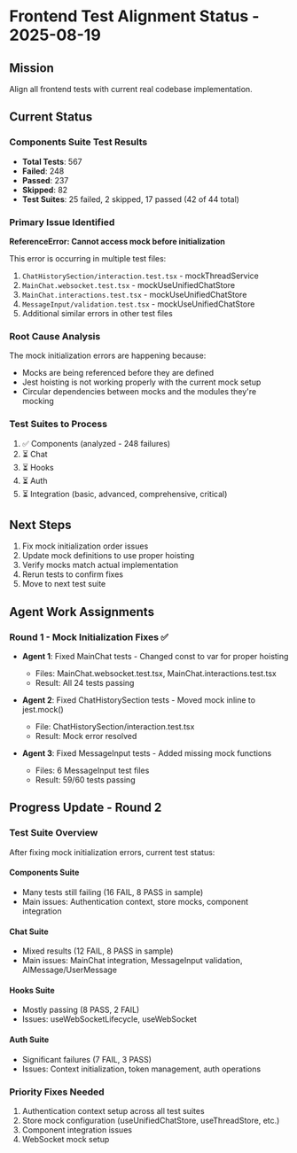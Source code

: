 # Frontend Test Alignment Status - 2025-08-19

## Mission
Align all frontend tests with current real codebase implementation.

## Current Status

### Components Suite Test Results
- **Total Tests**: 567
- **Failed**: 248 
- **Passed**: 237
- **Skipped**: 82
- **Test Suites**: 25 failed, 2 skipped, 17 passed (42 of 44 total)

### Primary Issue Identified
**ReferenceError: Cannot access mock before initialization**

This error is occurring in multiple test files:
1. `ChatHistorySection/interaction.test.tsx` - mockThreadService
2. `MainChat.websocket.test.tsx` - mockUseUnifiedChatStore  
3. `MainChat.interactions.test.tsx` - mockUseUnifiedChatStore
4. `MessageInput/validation.test.tsx` - mockUseUnifiedChatStore
5. Additional similar errors in other test files

### Root Cause Analysis
The mock initialization errors are happening because:
- Mocks are being referenced before they are defined
- Jest hoisting is not working properly with the current mock setup
- Circular dependencies between mocks and the modules they're mocking

### Test Suites to Process
1. ✅ Components (analyzed - 248 failures)
2. ⏳ Chat
3. ⏳ Hooks 
4. ⏳ Auth
5. ⏳ Integration (basic, advanced, comprehensive, critical)

## Next Steps
1. Fix mock initialization order issues
2. Update mock definitions to use proper hoisting
3. Verify mocks match actual implementation
4. Rerun tests to confirm fixes
5. Move to next test suite

## Agent Work Assignments

### Round 1 - Mock Initialization Fixes ✅
- **Agent 1**: Fixed MainChat tests - Changed const to var for proper hoisting
  - Files: MainChat.websocket.test.tsx, MainChat.interactions.test.tsx
  - Result: All 24 tests passing
  
- **Agent 2**: Fixed ChatHistorySection tests - Moved mock inline to jest.mock()
  - File: ChatHistorySection/interaction.test.tsx
  - Result: Mock error resolved
  
- **Agent 3**: Fixed MessageInput tests - Added missing mock functions
  - Files: 6 MessageInput test files
  - Result: 59/60 tests passing

## Progress Update - Round 2

### Test Suite Overview
After fixing mock initialization errors, current test status:

#### Components Suite
- Many tests still failing (16 FAIL, 8 PASS in sample)
- Main issues: Authentication context, store mocks, component integration

#### Chat Suite  
- Mixed results (12 FAIL, 8 PASS in sample)
- Main issues: MainChat integration, MessageInput validation, AIMessage/UserMessage

#### Hooks Suite
- Mostly passing (8 PASS, 2 FAIL)
- Issues: useWebSocketLifecycle, useWebSocket

#### Auth Suite
- Significant failures (7 FAIL, 3 PASS)
- Issues: Context initialization, token management, auth operations

### Priority Fixes Needed
1. Authentication context setup across all test suites
2. Store mock configuration (useUnifiedChatStore, useThreadStore, etc.)
3. Component integration issues
4. WebSocket mock setup